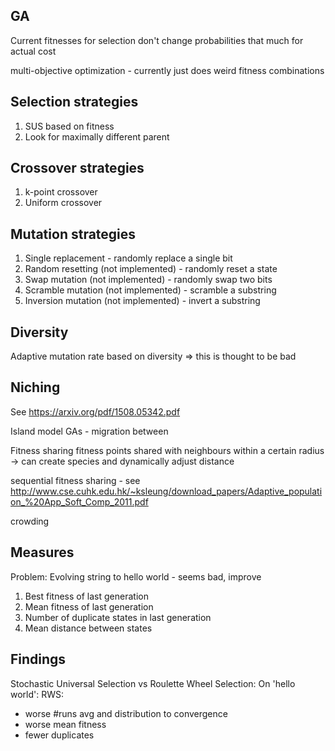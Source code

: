 ## GA
Current fitnesses for selection don't change probabilities that much for actual cost

multi-objective optimization - currently just does weird fitness combinations

## Selection strategies
1. SUS based on fitness
2. Look for maximally different parent

## Crossover strategies
1. k-point crossover
2. Uniform crossover

## Mutation strategies
1. Single replacement - randomly replace a single bit
2. Random resetting (not implemented) - randomly reset a state
3. Swap mutation (not implemented) - randomly swap two bits
4. Scramble mutation (not implemented) - scramble a substring
5. Inversion mutation (not implemented) - invert a substring

## Diversity
Adaptive mutation rate based on diversity => this is thought to be bad


## Niching
See https://arxiv.org/pdf/1508.05342.pdf

Island model GAs - migration between

Fitness sharing
fitness points shared with neighbours within a certain radius -> can create species and dynamically
adjust distance

sequential fitness sharing - see http://www.cse.cuhk.edu.hk/~ksleung/download_papers/Adaptive_population_%20App_Soft_Comp_2011.pdf


crowding

## Measures
Problem: Evolving string to hello world - seems bad, improve

1. Best fitness of last generation
2. Mean fitness of last generation
3. Number of duplicate states in last generation
4. Mean distance between states

## Findings
Stochastic Universal Selection vs Roulette Wheel Selection:
On 'hello world':
RWS:
 - worse #runs avg and distribution to convergence
 - worse mean fitness
 - fewer duplicates
